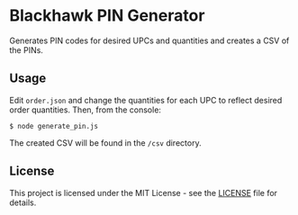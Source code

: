 # Blackhawk PIN Generator

Generates PIN codes for desired UPCs and quantities and creates a CSV of the PINs.

## Usage

Edit `order.json` and change the quantities for each UPC to reflect desired
order quantities. Then, from the console:
```shell
$ node generate_pin.js
```
The created CSV will be found in the `/csv` directory.

## License

This project is licensed under the MIT License - see the [LICENSE](LICENSE) file for details.
